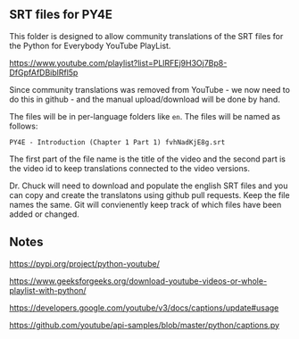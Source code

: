 SRT files for PY4E
------------------

This folder is designed to allow community translations of the SRT files for the Python for Everybody
YouTube PlayList.

https://www.youtube.com/playlist?list=PLlRFEj9H3Oj7Bp8-DfGpfAfDBiblRfl5p

Since community translations was removed from YouTube - we now need to do this in
github - and the manual upload/download will be done by hand.

The files will be in per-language folders like `en`.  The files will be named as follows:

    PY4E - Introduction (Chapter 1 Part 1) fvhNadKjE8g.srt

The first part of the file name is the title of the video and the second part is the
video id to keep translations connected to the video versions.

Dr. Chuck will need to download and populate the english SRT files and you can copy and
create the translatons using github pull requests.  Keep the file names the same.  Git
will convienently keep track of which files have been added or changed.

Notes
-----

https://pypi.org/project/python-youtube/

https://www.geeksforgeeks.org/download-youtube-videos-or-whole-playlist-with-python/

https://developers.google.com/youtube/v3/docs/captions/update#usage

https://github.com/youtube/api-samples/blob/master/python/captions.py

